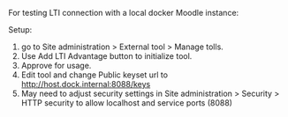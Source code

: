 For testing LTI connection with a local docker Moodle instance:

Setup:

1. go to Site administration > External tool > Manage tolls.
1. Use Add LTI Advantage button to initialize tool.
1. Approve for usage.
1. Edit tool and change Public keyset url to http://host.dock.internal:8088/keys
1. May need to adjust security settings in Site administration > Security > HTTP security to allow localhost and service ports (8088)
